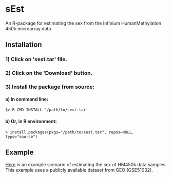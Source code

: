 # sEst
An R-package for estimating the sex from the Infinium HumanMethylation 450k microarray data

## Installation
### 1) Click on 'sest.tar' file.

### 2) Click on the 'Download' button.

### 3) Install the package from source:

#### a) In command line: 
```
$> R CMD INSTALL '/path/to/sest.tar'
```
#### b) Or, in R environment: 
```{r}
> install.packages(pkgs="/path/to/sest.tar", repos=NULL, type="source")
```


## Example
[Here](example/sEst_example.md) is an example scenario of estimating the sex of HM450k data samples.
This example uses a publicly available dataset from GEO (GSE51032).


